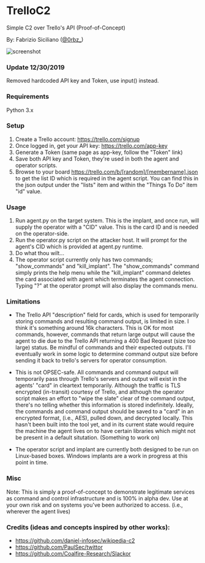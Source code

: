 # TrelloC2
Simple C2 over Trello's API (Proof-of-Concept)

By: Fabrizio Siciliano ([@0rbz_](https://www.twitter.com/0rbz_))

![screenshot](https://raw.githubusercontent.com/securemode/TrelloC2/master/screenshot.png)

### Update 12/30/2019
Removed hardcoded API key and Token, use input() instead.

### Requirements
Python 3.x

### Setup
1. Create a Trello account: https://trello.com/signup
2. Once logged in, get your API key: https://trello.com/app-key
3. Generate a Token (same page as app-key, follow the "Token" link)
4. Save both API key and Token, they're used in both the agent and operator scripts.
5. Browse to your board https://trello.com/b/[random]/[membername].json to get the list ID which is required in the agent script. You can find this in the json output under the "lists" item and within the "Things To Do" item "id" value.

### Usage
1. Run agent.py on the target system. This is the implant, and once run, will supply the operator with a "CID" value. This is the card ID and is needed on the operator-side.
2. Run the operator.py script on the attacker host. It will prompt for the agent's CID which is provided at agent.py runtime.
3. Do what thou wilt...
4. The operator script currently only has two commands; "show_commands" and "kill_implant". The "show_commands" command simply prints the help menu while the "kill_implant" command deletes the card associated with agent which terminates the agent connection. Typing "?" at the operator prompt will also display the commands menu.

### Limitations
- The Trello API "description" field for cards, which is used for temporarily storing commands and resulting command output, is limited in size. I think it's something around 16k characters. This is OK for most commands, however, commands that return large output will cause the agent to die due to the Trello API returning a 400 Bad Request (size too large) status. Be mindful of commands and their expected outputs. I'll eventually work in some logic to determine command output size before sending it back to trello's servers for operator consumption.

- This is not OPSEC-safe. All commands and command output will temporarily pass through Trello's servers and output will exist in the agents' "card" in cleartext temporarily. Although the traffic is TLS encrypted (in-transit) courtesy of Trello, and although the operator script makes an effort to "wipe the slate" clear of the command output, there's no telling whether this information is stored indefinitely. Ideally, the commands and command output should be saved to a "card" in an encrypted format, (i.e., AES), pulled down, and decrypted locally. This hasn't been built into the tool yet, and in its current state would require the machine the agent lives on to have certain libraries which might not be present in a default situtation. (Something to work on)

- The operator script and implant are currently both designed to be run on Linux-based boxes. Windows implants are a work in progress at this point in time.

### Misc
Note: This is simply a proof-of-concept to demonstrate legitimate services as command and control infrastructure and is 100% in alpha dev. Use at your own risk and on systems you've been authorized to access. (i.e., wherever the agent lives)

### Credits (ideas and concepts inspired by other works): 
- https://github.com/daniel-infosec/wikipedia-c2
- https://github.com/PaulSec/twittor 
- https://github.com/Coalfire-Research/Slackor
